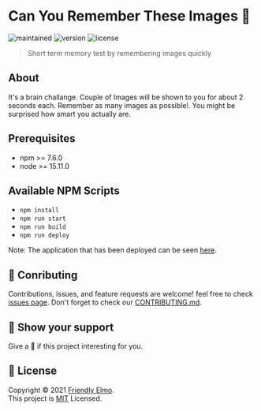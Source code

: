 # Can You Remember These Images 🤔

![maintained](https://img.shields.io/badge/maintained-yes-green)
![version](https://img.shields.io/badge/version-1.0.0-blue)
![license](https://img.shields.io/badge/license-MIT-cyan)


> Short term memory test by remembering images quickly

## About
It's a brain challange. Couple of Images will be shown to you for about 2 seconds each. Remember as many images as possible!. You might be surprised how smart you actually are.

## Prerequisites
- npm >= 7.6.0
- node >= 15.11.0

## Available NPM Scripts
- `npm install`
- `npm run start`
- `npm run build`
- `npm run deploy`

Note: The application that has been deployed can be seen [here](https://ketikketik.github.io/canyouremembertheseimages/).

## 🤝 Conributing
Contributions, issues, and feature requests are welcome! feel free to check [issues page](https://github.com/ketikketik/canyouremembertheseimages/issues). Don't forget to check our [CONTRIBUTING.md](https://github.com/ketikketik/canyouremembertheseimages/blob/master/CONTRIBUTING.md).

## 💪 Show your support
Give a 🌟 if this project interesting for you.

## 📝 License
Copyright © 2021 [Friendly Elmo](https://github.com/ketikketik).<br/>
This project is [MIT](https://github.com/ketikketik/canyouremembertheseimages/blob/master/LICENSE.md) Licensed.
